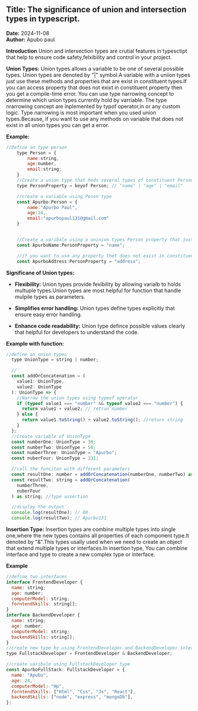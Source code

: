 ## Title: The significance of union and intersection types in typescript.

**Date:** 2024-11-08  
**Author:** Apubo paul

**Introduction** Union and intersection types are crutial features in typesctipt that
help to ensure code safety,felxibility and control in your project.

**Union Types:** Union types allows a variable to be one of several possible types.
Union types are denoted by "|" symbol.A variable with a uniion types just use these
methods and properties that are exist in constituent types.If you can access property
that does not exixt in constituent property then you get a compile-time error. You can use type narrowing concept to determine which union types currently hold by varriable.
The type nrarrowing concept are inplemented by typof operator,in or any custom logic.
Type narrowing is most important when you used union types.Because, if you want to use
any methods on variable that does not exist in all union types you can get a error.

**Example:**

```javascript
//Define an type person
    type Person = {
        name:string,
        age:number,
        email:string;
    }
    //Create a union type that hods several types of constituent Person type.
    type PersonProperty = keyof Person; // "name" | "age" | "email"

    //create a variable using Peson type
    const Apurbo:Person = {
        name:"Apurbo Paul",
        age:24,
        email:"apurbopaul131@gmail.com"
    }


    //Create a varibale using a uninion types Person property that just use "name" | "age" | "email"
    const ApurboName:PersonProperty = "name";

    //if you want to use any property thet does not exist in constituent types Person you get an compile-time error.
    const ApurboAddress:PersonProperty = "address";
```

**Significane of Union types:**

- **Flexibility:** Union types provide fexibility by allowing varialb to holds multuple types.Union types are most helpful for function that handle mulpile types as parameters.

- **Simplifies error handling:** Union types define types explicitly that ensure easy error handling.

- **Enhance code readability:** Union type defince possible values clearly that helpful for developers to understand the code.

**Example with function:**

```javascript
//define an union types
  type UnionType = string | number;

  //
  const addOrConcatenation = (
    value1: UnionType,
    value2: UnionType
  ): UnionType => {
    //Narrow the union types using typeof operator
    if (typeof value1 === "number" && typeof value2 === "number") {
      return value1 + value2; // retrun number
    } else {
      return value1.toString() + value2.toString(); //return string
    }
  };
  //Create variable of UnionType
  const numberOne: UnionType = 30;
  const numberTwo: UnionType = 50;
  const numberThree: UnionType = "Apurbo";
  const nuberFour: UnionType = 131;

  //call the funciton with different parameters
  const resultOne: number = addOrConcatenation(numberOne, numberTwo) as number; //tye assertion
  const resultTwo: string = addOrConcatenation(
    numberThree,
    nuberFour
  ) as string; //type assertion

  //display the output
  console.log(resultOne); // 80
  console.log(resultTwo); // Apurbo131
```

**Insertion Type:** Insertion types are combine multiple types into single one,where the new types contains all properties of each component type.It denoted by "&".This types usally used when we need to create an object that extend multiple types or interfaces.In insertion type, You can combine interface and type to create a new complex type or interface.

**Example**

```javascript
//define two interfaces
interface FrontendDeveloper {
  name: string;
  age: number;
  computerModel: string;
  forntendSkills: string[];
}
interface BackendDeveloper {
  name: string;
  age: number;
  computerModel: string;
  backendSkills: string[];
}
//create new type by using FrontendDeveloper and BackendDeveloper interfaces
type FullstackDeveloper = FrontendDeveloper & BackendDeveloper;

//create varibale using FullstackDeveloper type
const ApurboFullStack: FullstackDeveloper = {
  name: "Apubo",
  age: 24,
  computerModel: "Hp",
  forntendSkills: ["Html", "Css", "Js", "React"],
  backendSkills: ["node", "express", "mongoDb"],
};
```
